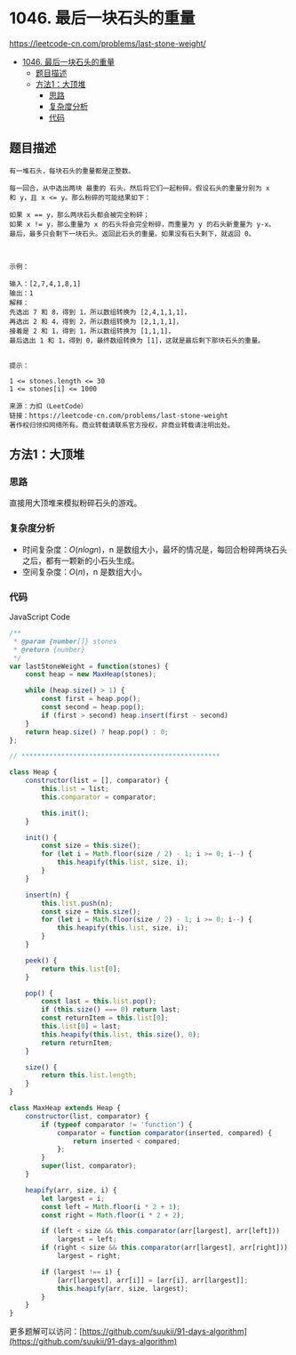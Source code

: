 # 1046. 最后一块石头的重量

https://leetcode-cn.com/problems/last-stone-weight/

- [1046. 最后一块石头的重量](#1046-最后一块石头的重量)
  - [题目描述](#题目描述)
  - [方法1：大顶堆](#方法1大顶堆)
    - [思路](#思路)
    - [复杂度分析](#复杂度分析)
    - [代码](#代码)

## 题目描述

```
有一堆石头，每块石头的重量都是正整数。

每一回合，从中选出两块 最重的 石头，然后将它们一起粉碎。假设石头的重量分别为 x 和 y，且 x <= y。那么粉碎的可能结果如下：

如果 x == y，那么两块石头都会被完全粉碎；
如果 x != y，那么重量为 x 的石头将会完全粉碎，而重量为 y 的石头新重量为 y-x。
最后，最多只会剩下一块石头。返回此石头的重量。如果没有石头剩下，就返回 0。

 

示例：

输入：[2,7,4,1,8,1]
输出：1
解释：
先选出 7 和 8，得到 1，所以数组转换为 [2,4,1,1,1]，
再选出 2 和 4，得到 2，所以数组转换为 [2,1,1,1]，
接着是 2 和 1，得到 1，所以数组转换为 [1,1,1]，
最后选出 1 和 1，得到 0，最终数组转换为 [1]，这就是最后剩下那块石头的重量。
 

提示：

1 <= stones.length <= 30
1 <= stones[i] <= 1000

来源：力扣（LeetCode）
链接：https://leetcode-cn.com/problems/last-stone-weight
著作权归领扣网络所有。商业转载请联系官方授权，非商业转载请注明出处。
```

## 方法1：大顶堆

### 思路

直接用大顶堆来模拟粉碎石头的游戏。

### 复杂度分析

-   时间复杂度：$O(nlogn)$，n 是数组大小，最坏的情况是，每回合粉碎两块石头之后，都有一颗新的小石头生成。
-   空间复杂度：$O(n)$，n 是数组大小。

### 代码

JavaScript Code

```js
/**
 * @param {number[]} stones
 * @return {number}
 */
var lastStoneWeight = function(stones) {
    const heap = new MaxHeap(stones);

    while (heap.size() > 1) {
        const first = heap.pop();
        const second = heap.pop();
        if (first > second) heap.insert(first - second)
    }
    return heap.size() ? heap.pop() : 0;
};

// **************************************************

class Heap {
    constructor(list = [], comparator) {
        this.list = list;
        this.comparator = comparator;

        this.init();
    }

    init() {
        const size = this.size();
        for (let i = Math.floor(size / 2) - 1; i >= 0; i--) {
            this.heapify(this.list, size, i);
        }
    }

    insert(n) {
        this.list.push(n);
        const size = this.size();
        for (let i = Math.floor(size / 2) - 1; i >= 0; i--) {
            this.heapify(this.list, size, i);
        }
    }

    peek() {
        return this.list[0];
    }

    pop() {
        const last = this.list.pop();
        if (this.size() === 0) return last;
        const returnItem = this.list[0];
        this.list[0] = last;
        this.heapify(this.list, this.size(), 0);
        return returnItem;
    }

    size() {
        return this.list.length;
    }
}

class MaxHeap extends Heap {
    constructor(list, comparator) {
        if (typeof comparator != 'function') {
            comparator = function comparator(inserted, compared) {
                return inserted < compared;
            };
        }
        super(list, comparator);
    }

    heapify(arr, size, i) {
        let largest = i;
        const left = Math.floor(i * 2 + 1);
        const right = Math.floor(i * 2 + 2);

        if (left < size && this.comparator(arr[largest], arr[left]))
            largest = left;
        if (right < size && this.comparator(arr[largest], arr[right]))
            largest = right;

        if (largest !== i) {
            [arr[largest], arr[i]] = [arr[i], arr[largest]];
            this.heapify(arr, size, largest);
        }
    }
}
```

更多题解可以访问：[https://github.com/suukii/91-days-algorithm](https://github.com/suukii/91-days-algorithm)